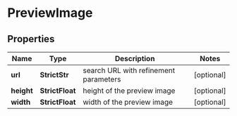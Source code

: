 # PreviewImage


## Properties

| Name | Type | Description | Notes |
|------------ | ------------- | ------------- | -------------|
**url** | **StrictStr** | search URL with refinement parameters |[optional]|
**height** | **StrictFloat** | height of the preview image |[optional]|
**width** | **StrictFloat** | width of the preview image |[optional]|
